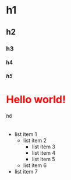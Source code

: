 # h1
## h2
### h3
#### h4
##### h5
<h1 style = "color : red">Hello world!</h1>

###### h6
- list item 1
  - list item 2
    - list item 3
    - list item 4
    - list item 5
  - list item 6
- list item 7